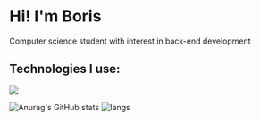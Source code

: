 <h1 align="left">Hi! I'm Boris</h1>
<p align="left">Computer science student with interest in back-end development</p>
<h2 align="left">Technologies I use:</h3>
<p align="left">
  <img src="https://skillicons.dev/icons?i=go,java,spring,ts,react,py,html,css,git,docker" />
</p>

![Anurag's GitHub stats](https://github-readme-stats.vercel.app/api?username=skokcmd&show_icons=true&theme=dracula)
<img src="https://github-readme-stats.vercel.app/api/top-langs?username=skokcmd&show_icons=true&locale=en&layout=compact&theme=dracula" alt="langs" />
